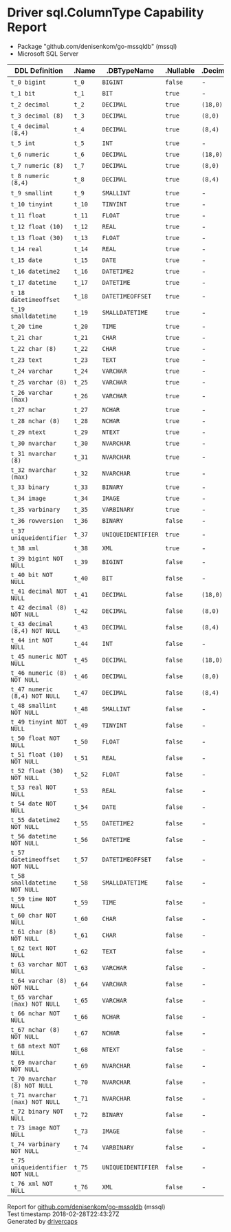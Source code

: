 
# Driver sql.ColumnType Capability Report

- Package "github.com/denisenkom/go-mssqldb" (mssql)
- Microsoft SQL Server

<table>
	<thead>
		<tr>
			<th>DDL Definition</th><th>.Name</th><th>.DBTypeName</th><th>.Nullable</th><th>.DecimalSize</th><th>.Length</th><th>.ScanType</th>
		</tr>
	</thead>
	<tbody>
		<tr>
			<td nowrap><code>t_0 bigint</code></td>
			<td nowrap><code>t_0</code></td>
			<td nowrap><code>BIGINT</code></td>
			<td nowrap><code>false</code></td>
			<td>-</td>
			<td>-</td>
			<td nowrap><code>int64</code></td>
		</tr>
		<tr>
			<td nowrap><code>t_1 bit</code></td>
			<td nowrap><code>t_1</code></td>
			<td nowrap><code>BIT</code></td>
			<td nowrap><code>true</code></td>
			<td>-</td>
			<td>-</td>
			<td nowrap><code>bool</code></td>
		</tr>
		<tr>
			<td nowrap><code>t_2 decimal</code></td>
			<td nowrap><code>t_2</code></td>
			<td nowrap><code>DECIMAL</code></td>
			<td nowrap><code>true</code></td>
			<td nowrap><code>(18,0)</code></td>
			<td>-</td>
			<td nowrap><code>[]uint8</code></td>
		</tr>
		<tr>
			<td nowrap><code>t_3 decimal (8)</code></td>
			<td nowrap><code>t_3</code></td>
			<td nowrap><code>DECIMAL</code></td>
			<td nowrap><code>true</code></td>
			<td nowrap><code>(8,0)</code></td>
			<td>-</td>
			<td nowrap><code>[]uint8</code></td>
		</tr>
		<tr>
			<td nowrap><code>t_4 decimal (8,4)</code></td>
			<td nowrap><code>t_4</code></td>
			<td nowrap><code>DECIMAL</code></td>
			<td nowrap><code>true</code></td>
			<td nowrap><code>(8,4)</code></td>
			<td>-</td>
			<td nowrap><code>[]uint8</code></td>
		</tr>
		<tr>
			<td nowrap><code>t_5 int</code></td>
			<td nowrap><code>t_5</code></td>
			<td nowrap><code>INT</code></td>
			<td nowrap><code>true</code></td>
			<td>-</td>
			<td>-</td>
			<td nowrap><code>int64</code></td>
		</tr>
		<tr>
			<td nowrap><code>t_6 numeric</code></td>
			<td nowrap><code>t_6</code></td>
			<td nowrap><code>DECIMAL</code></td>
			<td nowrap><code>true</code></td>
			<td nowrap><code>(18,0)</code></td>
			<td>-</td>
			<td nowrap><code>[]uint8</code></td>
		</tr>
		<tr>
			<td nowrap><code>t_7 numeric (8)</code></td>
			<td nowrap><code>t_7</code></td>
			<td nowrap><code>DECIMAL</code></td>
			<td nowrap><code>true</code></td>
			<td nowrap><code>(8,0)</code></td>
			<td>-</td>
			<td nowrap><code>[]uint8</code></td>
		</tr>
		<tr>
			<td nowrap><code>t_8 numeric (8,4)</code></td>
			<td nowrap><code>t_8</code></td>
			<td nowrap><code>DECIMAL</code></td>
			<td nowrap><code>true</code></td>
			<td nowrap><code>(8,4)</code></td>
			<td>-</td>
			<td nowrap><code>[]uint8</code></td>
		</tr>
		<tr>
			<td nowrap><code>t_9 smallint</code></td>
			<td nowrap><code>t_9</code></td>
			<td nowrap><code>SMALLINT</code></td>
			<td nowrap><code>true</code></td>
			<td>-</td>
			<td>-</td>
			<td nowrap><code>int64</code></td>
		</tr>
		<tr>
			<td nowrap><code>t_10 tinyint</code></td>
			<td nowrap><code>t_10</code></td>
			<td nowrap><code>TINYINT</code></td>
			<td nowrap><code>true</code></td>
			<td>-</td>
			<td>-</td>
			<td nowrap><code>int64</code></td>
		</tr>
		<tr>
			<td nowrap><code>t_11 float</code></td>
			<td nowrap><code>t_11</code></td>
			<td nowrap><code>FLOAT</code></td>
			<td nowrap><code>true</code></td>
			<td>-</td>
			<td>-</td>
			<td nowrap><code>float64</code></td>
		</tr>
		<tr>
			<td nowrap><code>t_12 float (10)</code></td>
			<td nowrap><code>t_12</code></td>
			<td nowrap><code>REAL</code></td>
			<td nowrap><code>true</code></td>
			<td>-</td>
			<td>-</td>
			<td nowrap><code>float64</code></td>
		</tr>
		<tr>
			<td nowrap><code>t_13 float (30)</code></td>
			<td nowrap><code>t_13</code></td>
			<td nowrap><code>FLOAT</code></td>
			<td nowrap><code>true</code></td>
			<td>-</td>
			<td>-</td>
			<td nowrap><code>float64</code></td>
		</tr>
		<tr>
			<td nowrap><code>t_14 real</code></td>
			<td nowrap><code>t_14</code></td>
			<td nowrap><code>REAL</code></td>
			<td nowrap><code>true</code></td>
			<td>-</td>
			<td>-</td>
			<td nowrap><code>float64</code></td>
		</tr>
		<tr>
			<td nowrap><code>t_15 date</code></td>
			<td nowrap><code>t_15</code></td>
			<td nowrap><code>DATE</code></td>
			<td nowrap><code>true</code></td>
			<td>-</td>
			<td>-</td>
			<td nowrap><code>time.Time</code></td>
		</tr>
		<tr>
			<td nowrap><code>t_16 datetime2</code></td>
			<td nowrap><code>t_16</code></td>
			<td nowrap><code>DATETIME2</code></td>
			<td nowrap><code>true</code></td>
			<td>-</td>
			<td>-</td>
			<td nowrap><code>time.Time</code></td>
		</tr>
		<tr>
			<td nowrap><code>t_17 datetime</code></td>
			<td nowrap><code>t_17</code></td>
			<td nowrap><code>DATETIME</code></td>
			<td nowrap><code>true</code></td>
			<td>-</td>
			<td>-</td>
			<td nowrap><code>time.Time</code></td>
		</tr>
		<tr>
			<td nowrap><code>t_18 datetimeoffset</code></td>
			<td nowrap><code>t_18</code></td>
			<td nowrap><code>DATETIMEOFFSET</code></td>
			<td nowrap><code>true</code></td>
			<td>-</td>
			<td>-</td>
			<td nowrap><code>time.Time</code></td>
		</tr>
		<tr>
			<td nowrap><code>t_19 smalldatetime</code></td>
			<td nowrap><code>t_19</code></td>
			<td nowrap><code>SMALLDATETIME</code></td>
			<td nowrap><code>true</code></td>
			<td>-</td>
			<td>-</td>
			<td nowrap><code>time.Time</code></td>
		</tr>
		<tr>
			<td nowrap><code>t_20 time</code></td>
			<td nowrap><code>t_20</code></td>
			<td nowrap><code>TIME</code></td>
			<td nowrap><code>true</code></td>
			<td>-</td>
			<td>-</td>
			<td nowrap><code>time.Time</code></td>
		</tr>
		<tr>
			<td nowrap><code>t_21 char</code></td>
			<td nowrap><code>t_21</code></td>
			<td nowrap><code>CHAR</code></td>
			<td nowrap><code>true</code></td>
			<td>-</td>
			<td nowrap><code>1</code></td>
			<td nowrap><code>string</code></td>
		</tr>
		<tr>
			<td nowrap><code>t_22 char (8)</code></td>
			<td nowrap><code>t_22</code></td>
			<td nowrap><code>CHAR</code></td>
			<td nowrap><code>true</code></td>
			<td>-</td>
			<td nowrap><code>8</code></td>
			<td nowrap><code>string</code></td>
		</tr>
		<tr>
			<td nowrap><code>t_23 text</code></td>
			<td nowrap><code>t_23</code></td>
			<td nowrap><code>TEXT</code></td>
			<td nowrap><code>true</code></td>
			<td>-</td>
			<td nowrap><code>2147483647</code></td>
			<td nowrap><code>string</code></td>
		</tr>
		<tr>
			<td nowrap><code>t_24 varchar</code></td>
			<td nowrap><code>t_24</code></td>
			<td nowrap><code>VARCHAR</code></td>
			<td nowrap><code>true</code></td>
			<td>-</td>
			<td nowrap><code>1</code></td>
			<td nowrap><code>string</code></td>
		</tr>
		<tr>
			<td nowrap><code>t_25 varchar (8)</code></td>
			<td nowrap><code>t_25</code></td>
			<td nowrap><code>VARCHAR</code></td>
			<td nowrap><code>true</code></td>
			<td>-</td>
			<td nowrap><code>8</code></td>
			<td nowrap><code>string</code></td>
		</tr>
		<tr>
			<td nowrap><code>t_26 varchar (max)</code></td>
			<td nowrap><code>t_26</code></td>
			<td nowrap><code>VARCHAR</code></td>
			<td nowrap><code>true</code></td>
			<td>-</td>
			<td nowrap><code>2147483645</code></td>
			<td nowrap><code>string</code></td>
		</tr>
		<tr>
			<td nowrap><code>t_27 nchar</code></td>
			<td nowrap><code>t_27</code></td>
			<td nowrap><code>NCHAR</code></td>
			<td nowrap><code>true</code></td>
			<td>-</td>
			<td nowrap><code>1</code></td>
			<td nowrap><code>string</code></td>
		</tr>
		<tr>
			<td nowrap><code>t_28 nchar (8)</code></td>
			<td nowrap><code>t_28</code></td>
			<td nowrap><code>NCHAR</code></td>
			<td nowrap><code>true</code></td>
			<td>-</td>
			<td nowrap><code>8</code></td>
			<td nowrap><code>string</code></td>
		</tr>
		<tr>
			<td nowrap><code>t_29 ntext</code></td>
			<td nowrap><code>t_29</code></td>
			<td nowrap><code>NTEXT</code></td>
			<td nowrap><code>true</code></td>
			<td>-</td>
			<td nowrap><code>1073741823</code></td>
			<td nowrap><code>string</code></td>
		</tr>
		<tr>
			<td nowrap><code>t_30 nvarchar</code></td>
			<td nowrap><code>t_30</code></td>
			<td nowrap><code>NVARCHAR</code></td>
			<td nowrap><code>true</code></td>
			<td>-</td>
			<td nowrap><code>1</code></td>
			<td nowrap><code>string</code></td>
		</tr>
		<tr>
			<td nowrap><code>t_31 nvarchar (8)</code></td>
			<td nowrap><code>t_31</code></td>
			<td nowrap><code>NVARCHAR</code></td>
			<td nowrap><code>true</code></td>
			<td>-</td>
			<td nowrap><code>8</code></td>
			<td nowrap><code>string</code></td>
		</tr>
		<tr>
			<td nowrap><code>t_32 nvarchar (max)</code></td>
			<td nowrap><code>t_32</code></td>
			<td nowrap><code>NVARCHAR</code></td>
			<td nowrap><code>true</code></td>
			<td>-</td>
			<td nowrap><code>1073741822</code></td>
			<td nowrap><code>string</code></td>
		</tr>
		<tr>
			<td nowrap><code>t_33 binary</code></td>
			<td nowrap><code>t_33</code></td>
			<td nowrap><code>BINARY</code></td>
			<td nowrap><code>true</code></td>
			<td>-</td>
			<td>-</td>
			<td nowrap><code>[]uint8</code></td>
		</tr>
		<tr>
			<td nowrap><code>t_34 image</code></td>
			<td nowrap><code>t_34</code></td>
			<td nowrap><code>IMAGE</code></td>
			<td nowrap><code>true</code></td>
			<td>-</td>
			<td nowrap><code>2147483647</code></td>
			<td nowrap><code>[]uint8</code></td>
		</tr>
		<tr>
			<td nowrap><code>t_35 varbinary</code></td>
			<td nowrap><code>t_35</code></td>
			<td nowrap><code>VARBINARY</code></td>
			<td nowrap><code>true</code></td>
			<td>-</td>
			<td nowrap><code>1</code></td>
			<td nowrap><code>[]uint8</code></td>
		</tr>
		<tr>
			<td nowrap><code>t_36 rowversion</code></td>
			<td nowrap><code>t_36</code></td>
			<td nowrap><code>BINARY</code></td>
			<td nowrap><code>false</code></td>
			<td>-</td>
			<td>-</td>
			<td nowrap><code>[]uint8</code></td>
		</tr>
		<tr>
			<td nowrap><code>t_37 uniqueidentifier</code></td>
			<td nowrap><code>t_37</code></td>
			<td nowrap><code>UNIQUEIDENTIFIER</code></td>
			<td nowrap><code>true</code></td>
			<td>-</td>
			<td>-</td>
			<td nowrap><code>[]uint8</code></td>
		</tr>
		<tr>
			<td nowrap><code>t_38 xml</code></td>
			<td nowrap><code>t_38</code></td>
			<td nowrap><code>XML</code></td>
			<td nowrap><code>true</code></td>
			<td>-</td>
			<td nowrap><code>1073741822</code></td>
			<td nowrap><code>string</code></td>
		</tr>
		<tr>
			<td nowrap><code>t_39 bigint NOT NULL</code></td>
			<td nowrap><code>t_39</code></td>
			<td nowrap><code>BIGINT</code></td>
			<td nowrap><code>false</code></td>
			<td>-</td>
			<td>-</td>
			<td nowrap><code>int64</code></td>
		</tr>
		<tr>
			<td nowrap><code>t_40 bit NOT NULL</code></td>
			<td nowrap><code>t_40</code></td>
			<td nowrap><code>BIT</code></td>
			<td nowrap><code>false</code></td>
			<td>-</td>
			<td>-</td>
			<td nowrap><code>bool</code></td>
		</tr>
		<tr>
			<td nowrap><code>t_41 decimal NOT NULL</code></td>
			<td nowrap><code>t_41</code></td>
			<td nowrap><code>DECIMAL</code></td>
			<td nowrap><code>false</code></td>
			<td nowrap><code>(18,0)</code></td>
			<td>-</td>
			<td nowrap><code>[]uint8</code></td>
		</tr>
		<tr>
			<td nowrap><code>t_42 decimal (8) NOT NULL</code></td>
			<td nowrap><code>t_42</code></td>
			<td nowrap><code>DECIMAL</code></td>
			<td nowrap><code>false</code></td>
			<td nowrap><code>(8,0)</code></td>
			<td>-</td>
			<td nowrap><code>[]uint8</code></td>
		</tr>
		<tr>
			<td nowrap><code>t_43 decimal (8,4) NOT NULL</code></td>
			<td nowrap><code>t_43</code></td>
			<td nowrap><code>DECIMAL</code></td>
			<td nowrap><code>false</code></td>
			<td nowrap><code>(8,4)</code></td>
			<td>-</td>
			<td nowrap><code>[]uint8</code></td>
		</tr>
		<tr>
			<td nowrap><code>t_44 int NOT NULL</code></td>
			<td nowrap><code>t_44</code></td>
			<td nowrap><code>INT</code></td>
			<td nowrap><code>false</code></td>
			<td>-</td>
			<td>-</td>
			<td nowrap><code>int64</code></td>
		</tr>
		<tr>
			<td nowrap><code>t_45 numeric NOT NULL</code></td>
			<td nowrap><code>t_45</code></td>
			<td nowrap><code>DECIMAL</code></td>
			<td nowrap><code>false</code></td>
			<td nowrap><code>(18,0)</code></td>
			<td>-</td>
			<td nowrap><code>[]uint8</code></td>
		</tr>
		<tr>
			<td nowrap><code>t_46 numeric (8) NOT NULL</code></td>
			<td nowrap><code>t_46</code></td>
			<td nowrap><code>DECIMAL</code></td>
			<td nowrap><code>false</code></td>
			<td nowrap><code>(8,0)</code></td>
			<td>-</td>
			<td nowrap><code>[]uint8</code></td>
		</tr>
		<tr>
			<td nowrap><code>t_47 numeric (8,4) NOT NULL</code></td>
			<td nowrap><code>t_47</code></td>
			<td nowrap><code>DECIMAL</code></td>
			<td nowrap><code>false</code></td>
			<td nowrap><code>(8,4)</code></td>
			<td>-</td>
			<td nowrap><code>[]uint8</code></td>
		</tr>
		<tr>
			<td nowrap><code>t_48 smallint NOT NULL</code></td>
			<td nowrap><code>t_48</code></td>
			<td nowrap><code>SMALLINT</code></td>
			<td nowrap><code>false</code></td>
			<td>-</td>
			<td>-</td>
			<td nowrap><code>int64</code></td>
		</tr>
		<tr>
			<td nowrap><code>t_49 tinyint NOT NULL</code></td>
			<td nowrap><code>t_49</code></td>
			<td nowrap><code>TINYINT</code></td>
			<td nowrap><code>false</code></td>
			<td>-</td>
			<td>-</td>
			<td nowrap><code>int64</code></td>
		</tr>
		<tr>
			<td nowrap><code>t_50 float NOT NULL</code></td>
			<td nowrap><code>t_50</code></td>
			<td nowrap><code>FLOAT</code></td>
			<td nowrap><code>false</code></td>
			<td>-</td>
			<td>-</td>
			<td nowrap><code>float64</code></td>
		</tr>
		<tr>
			<td nowrap><code>t_51 float (10) NOT NULL</code></td>
			<td nowrap><code>t_51</code></td>
			<td nowrap><code>REAL</code></td>
			<td nowrap><code>false</code></td>
			<td>-</td>
			<td>-</td>
			<td nowrap><code>float64</code></td>
		</tr>
		<tr>
			<td nowrap><code>t_52 float (30) NOT NULL</code></td>
			<td nowrap><code>t_52</code></td>
			<td nowrap><code>FLOAT</code></td>
			<td nowrap><code>false</code></td>
			<td>-</td>
			<td>-</td>
			<td nowrap><code>float64</code></td>
		</tr>
		<tr>
			<td nowrap><code>t_53 real NOT NULL</code></td>
			<td nowrap><code>t_53</code></td>
			<td nowrap><code>REAL</code></td>
			<td nowrap><code>false</code></td>
			<td>-</td>
			<td>-</td>
			<td nowrap><code>float64</code></td>
		</tr>
		<tr>
			<td nowrap><code>t_54 date NOT NULL</code></td>
			<td nowrap><code>t_54</code></td>
			<td nowrap><code>DATE</code></td>
			<td nowrap><code>false</code></td>
			<td>-</td>
			<td>-</td>
			<td nowrap><code>time.Time</code></td>
		</tr>
		<tr>
			<td nowrap><code>t_55 datetime2 NOT NULL</code></td>
			<td nowrap><code>t_55</code></td>
			<td nowrap><code>DATETIME2</code></td>
			<td nowrap><code>false</code></td>
			<td>-</td>
			<td>-</td>
			<td nowrap><code>time.Time</code></td>
		</tr>
		<tr>
			<td nowrap><code>t_56 datetime NOT NULL</code></td>
			<td nowrap><code>t_56</code></td>
			<td nowrap><code>DATETIME</code></td>
			<td nowrap><code>false</code></td>
			<td>-</td>
			<td>-</td>
			<td nowrap><code>time.Time</code></td>
		</tr>
		<tr>
			<td nowrap><code>t_57 datetimeoffset NOT NULL</code></td>
			<td nowrap><code>t_57</code></td>
			<td nowrap><code>DATETIMEOFFSET</code></td>
			<td nowrap><code>false</code></td>
			<td>-</td>
			<td>-</td>
			<td nowrap><code>time.Time</code></td>
		</tr>
		<tr>
			<td nowrap><code>t_58 smalldatetime NOT NULL</code></td>
			<td nowrap><code>t_58</code></td>
			<td nowrap><code>SMALLDATETIME</code></td>
			<td nowrap><code>false</code></td>
			<td>-</td>
			<td>-</td>
			<td nowrap><code>time.Time</code></td>
		</tr>
		<tr>
			<td nowrap><code>t_59 time NOT NULL</code></td>
			<td nowrap><code>t_59</code></td>
			<td nowrap><code>TIME</code></td>
			<td nowrap><code>false</code></td>
			<td>-</td>
			<td>-</td>
			<td nowrap><code>time.Time</code></td>
		</tr>
		<tr>
			<td nowrap><code>t_60 char NOT NULL</code></td>
			<td nowrap><code>t_60</code></td>
			<td nowrap><code>CHAR</code></td>
			<td nowrap><code>false</code></td>
			<td>-</td>
			<td nowrap><code>1</code></td>
			<td nowrap><code>string</code></td>
		</tr>
		<tr>
			<td nowrap><code>t_61 char (8) NOT NULL</code></td>
			<td nowrap><code>t_61</code></td>
			<td nowrap><code>CHAR</code></td>
			<td nowrap><code>false</code></td>
			<td>-</td>
			<td nowrap><code>8</code></td>
			<td nowrap><code>string</code></td>
		</tr>
		<tr>
			<td nowrap><code>t_62 text NOT NULL</code></td>
			<td nowrap><code>t_62</code></td>
			<td nowrap><code>TEXT</code></td>
			<td nowrap><code>false</code></td>
			<td>-</td>
			<td nowrap><code>2147483647</code></td>
			<td nowrap><code>string</code></td>
		</tr>
		<tr>
			<td nowrap><code>t_63 varchar NOT NULL</code></td>
			<td nowrap><code>t_63</code></td>
			<td nowrap><code>VARCHAR</code></td>
			<td nowrap><code>false</code></td>
			<td>-</td>
			<td nowrap><code>1</code></td>
			<td nowrap><code>string</code></td>
		</tr>
		<tr>
			<td nowrap><code>t_64 varchar (8) NOT NULL</code></td>
			<td nowrap><code>t_64</code></td>
			<td nowrap><code>VARCHAR</code></td>
			<td nowrap><code>false</code></td>
			<td>-</td>
			<td nowrap><code>8</code></td>
			<td nowrap><code>string</code></td>
		</tr>
		<tr>
			<td nowrap><code>t_65 varchar (max) NOT NULL</code></td>
			<td nowrap><code>t_65</code></td>
			<td nowrap><code>VARCHAR</code></td>
			<td nowrap><code>false</code></td>
			<td>-</td>
			<td nowrap><code>2147483645</code></td>
			<td nowrap><code>string</code></td>
		</tr>
		<tr>
			<td nowrap><code>t_66 nchar NOT NULL</code></td>
			<td nowrap><code>t_66</code></td>
			<td nowrap><code>NCHAR</code></td>
			<td nowrap><code>false</code></td>
			<td>-</td>
			<td nowrap><code>1</code></td>
			<td nowrap><code>string</code></td>
		</tr>
		<tr>
			<td nowrap><code>t_67 nchar (8) NOT NULL</code></td>
			<td nowrap><code>t_67</code></td>
			<td nowrap><code>NCHAR</code></td>
			<td nowrap><code>false</code></td>
			<td>-</td>
			<td nowrap><code>8</code></td>
			<td nowrap><code>string</code></td>
		</tr>
		<tr>
			<td nowrap><code>t_68 ntext NOT NULL</code></td>
			<td nowrap><code>t_68</code></td>
			<td nowrap><code>NTEXT</code></td>
			<td nowrap><code>false</code></td>
			<td>-</td>
			<td nowrap><code>1073741823</code></td>
			<td nowrap><code>string</code></td>
		</tr>
		<tr>
			<td nowrap><code>t_69 nvarchar NOT NULL</code></td>
			<td nowrap><code>t_69</code></td>
			<td nowrap><code>NVARCHAR</code></td>
			<td nowrap><code>false</code></td>
			<td>-</td>
			<td nowrap><code>1</code></td>
			<td nowrap><code>string</code></td>
		</tr>
		<tr>
			<td nowrap><code>t_70 nvarchar (8) NOT NULL</code></td>
			<td nowrap><code>t_70</code></td>
			<td nowrap><code>NVARCHAR</code></td>
			<td nowrap><code>false</code></td>
			<td>-</td>
			<td nowrap><code>8</code></td>
			<td nowrap><code>string</code></td>
		</tr>
		<tr>
			<td nowrap><code>t_71 nvarchar (max) NOT NULL</code></td>
			<td nowrap><code>t_71</code></td>
			<td nowrap><code>NVARCHAR</code></td>
			<td nowrap><code>false</code></td>
			<td>-</td>
			<td nowrap><code>1073741822</code></td>
			<td nowrap><code>string</code></td>
		</tr>
		<tr>
			<td nowrap><code>t_72 binary NOT NULL</code></td>
			<td nowrap><code>t_72</code></td>
			<td nowrap><code>BINARY</code></td>
			<td nowrap><code>false</code></td>
			<td>-</td>
			<td>-</td>
			<td nowrap><code>[]uint8</code></td>
		</tr>
		<tr>
			<td nowrap><code>t_73 image NOT NULL</code></td>
			<td nowrap><code>t_73</code></td>
			<td nowrap><code>IMAGE</code></td>
			<td nowrap><code>false</code></td>
			<td>-</td>
			<td nowrap><code>2147483647</code></td>
			<td nowrap><code>[]uint8</code></td>
		</tr>
		<tr>
			<td nowrap><code>t_74 varbinary NOT NULL</code></td>
			<td nowrap><code>t_74</code></td>
			<td nowrap><code>VARBINARY</code></td>
			<td nowrap><code>false</code></td>
			<td>-</td>
			<td nowrap><code>1</code></td>
			<td nowrap><code>[]uint8</code></td>
		</tr>
		<tr>
			<td nowrap><code>t_75 uniqueidentifier NOT NULL</code></td>
			<td nowrap><code>t_75</code></td>
			<td nowrap><code>UNIQUEIDENTIFIER</code></td>
			<td nowrap><code>false</code></td>
			<td>-</td>
			<td>-</td>
			<td nowrap><code>[]uint8</code></td>
		</tr>
		<tr>
			<td nowrap><code>t_76 xml NOT NULL</code></td>
			<td nowrap><code>t_76</code></td>
			<td nowrap><code>XML</code></td>
			<td nowrap><code>false</code></td>
			<td>-</td>
			<td nowrap><code>1073741822</code></td>
			<td nowrap><code>string</code></td>
		</tr>
	</tbody>
</table>

Report for [github.com/denisenkom/go-mssqldb](https://github.com/denisenkom/go-mssqldb) (mssql)<br/>
Test timestamp 2018-02-28T22:43:27Z<br/>
Generated by [drivercaps](https://github.com/jimsmart/drivercaps)

